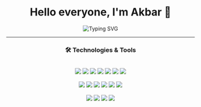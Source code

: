 <div align="center">

# Hello everyone, I'm Akbar 👋

<img src="https://readme-typing-svg.herokuapp.com?font=JetBrains+Mono&weight=600&size=30&duration=3000&pause=1000&color=E63946&center=true&vCenter=true&random=false&width=505&height=60&lines=Learning+Web3+%26+Blockchain+Tech;Passionate+about+decentralized+apps+%26+smart+contracts" alt="Typing SVG" />

</div>

---

<h3 align="center">🛠️ Technologies & Tools</h3>

<div align="center"><br>
  <!-- Baris 1 -->
  <img src="https://skillicons.dev/icons?i=html" />
  <img src="https://skillicons.dev/icons?i=css" />
  <img src="https://skillicons.dev/icons?i=javascript" />
  <img src="https://skillicons.dev/icons?i=typescript" />
  <img src="https://skillicons.dev/icons?i=php" />
  <img src="https://skillicons.dev/icons?i=java" />
  <img src="https://skillicons.dev/icons?i=dart" />
  <br><br>
  <!-- Baris 2 -->
  <img src="https://skillicons.dev/icons?i=tailwind" />
  <img src="https://skillicons.dev/icons?i=flutter" />
  <img src="https://skillicons.dev/icons?i=nodejs" />
  <img src="https://skillicons.dev/icons?i=react" />
  <img src="https://skillicons.dev/icons?i=express" />
  <img src="https://skillicons.dev/icons?i=solidity" />
  <br><br>
  <!-- Baris 3 -->
  <img src="https://skillicons.dev/icons?i=mysql" />
  <img src="https://skillicons.dev/icons?i=postgresql" />
  <img src="https://skillicons.dev/icons?i=prisma" />
  <img src="https://skillicons.dev/icons?i=git" />
</div>
